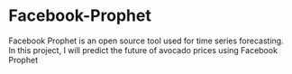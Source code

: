 # Facebook-Prophet
  Facebook Prophet is an open source tool used for time series forecasting.
  In this project, I will predict the future of avocado prices using Facebook Prophet
